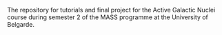 The repository for tutorials and final project for the Active Galactic Nuclei course during semester 2 of the MASS programme at the University of Belgarde. 

